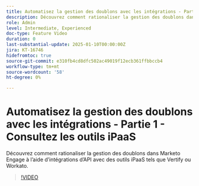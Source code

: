 ```yaml
---
title: Automatisez la gestion des doublons avec les intégrations - Partie 1 - Consultez les outils iPaaS
description: Découvrez comment rationaliser la gestion des doublons dans Marketo Engage à l’aide d’intégrations d’API avec des outils iPaaS tels que Vertify ou Workato.
role: Admin
level: Intermediate, Experienced
doc-type: Feature Video
duration: 0
last-substantial-update: 2025-01-10T00:00:00Z
jira: KT-16746
hidefromtoc: true
source-git-commit: e310fb4cd8dfc502ac49019f12ecb361ffbbccb4
workflow-type: tm+mt
source-wordcount: '58'
ht-degree: 0%

---
```



# Automatisez la gestion des doublons avec les intégrations - Partie 1 - Consultez les outils iPaaS

Découvrez comment rationaliser la gestion des doublons dans Marketo Engage à l’aide d’intégrations d’API avec des outils iPaaS tels que Vertify ou Workato.

>[!VIDEO](https://video.tv.adobe.com/v/3441919/?learn=on&enablevpops&captions=fre_fr)

